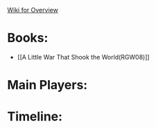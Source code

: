 [Wiki for Overview](https://en.wikipedia.org/wiki/Russo-Georgian_War)

# Books:
- [[A Little War That Shook the World(RGW08)]]
# Main Players:
# Timeline: